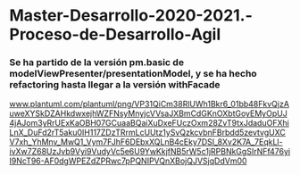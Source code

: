 # Master-Desarrollo-2020-2021.-Proceso-de-Desarrollo-Agil

### Se ha partido de la versión pm.basic de modelViewPresenter/presentationModel, y se ha hecho refactoring hasta llegar a la versión withFacade

www.plantuml.com/plantuml/png/VP31QiCm38RlUWh1Bkr6_01bb48FkvQjzAuweXYSkDZAHkdwxejhWZFNsyMnyjcVVsaJXBmCdGKnOXbtGoyEMyOpUJ4jAJom3yRrUExKaOBH07GCuaaBQaiXuDxeFUczOxm28ZvT9txJdaduOFXhiLnX_DuFd2rT5aku0IH117ZDzTRrmLcUUtz1ySvQzkcvbnFBrbdd5zevtvgUXCV7xh_YhMnv_MwQ1_Vym7FJhF6DEbxXQLnB4cEky7DSI_8Xv2K7A_7EqkLl-ivXw7Z68UzJvb9Vyi9VudyVc5e6U9YwKkjfNB5rW5c1jRPBNkGgSIrNFf476yiI9NcT96-AF0dgWPEZdZPRwc7pPQNIPVQnXBojQJVSjqDdVm00
